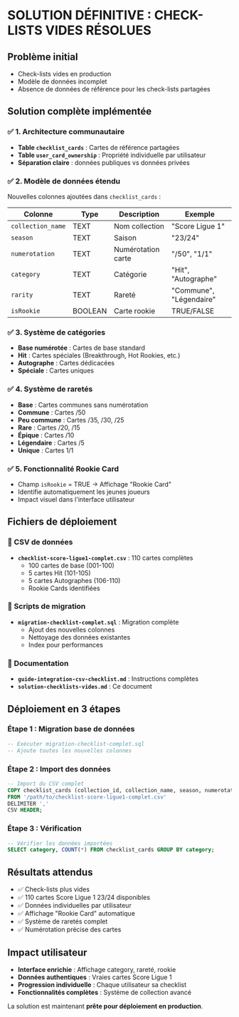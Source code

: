 # SOLUTION DÉFINITIVE : CHECK-LISTS VIDES RÉSOLUES

## Problème initial
- Check-lists vides en production
- Modèle de données incomplet
- Absence de données de référence pour les check-lists partagées

## Solution complète implémentée

### ✅ 1. Architecture communautaire
- **Table `checklist_cards`** : Cartes de référence partagées
- **Table `user_card_ownership`** : Propriété individuelle par utilisateur
- **Séparation claire** : données publiques vs données privées

### ✅ 2. Modèle de données étendu
Nouvelles colonnes ajoutées dans `checklist_cards` :

| Colonne | Type | Description | Exemple |
|---------|------|-------------|---------|
| `collection_name` | TEXT | Nom collection | "Score Ligue 1" |
| `season` | TEXT | Saison | "23/24" |
| `numerotation` | TEXT | Numérotation carte | "/50", "1/1" |
| `category` | TEXT | Catégorie | "Hit", "Autographe" |
| `rarity` | TEXT | Rareté | "Commune", "Légendaire" |
| `isRookie` | BOOLEAN | Carte rookie | TRUE/FALSE |

### ✅ 3. Système de catégories
- **Base numérotée** : Cartes de base standard
- **Hit** : Cartes spéciales (Breakthrough, Hot Rookies, etc.)
- **Autographe** : Cartes dédicacées
- **Spéciale** : Cartes uniques

### ✅ 4. Système de raretés
- **Base** : Cartes communes sans numérotation
- **Commune** : Cartes /50
- **Peu commune** : Cartes /35, /30, /25
- **Rare** : Cartes /20, /15
- **Épique** : Cartes /10
- **Légendaire** : Cartes /5
- **Unique** : Cartes 1/1

### ✅ 5. Fonctionnalité Rookie Card
- Champ `isRookie` = TRUE → Affichage "Rookie Card"
- Identifie automatiquement les jeunes joueurs
- Impact visuel dans l'interface utilisateur

## Fichiers de déploiement

### 📄 CSV de données
- **`checklist-score-ligue1-complet.csv`** : 110 cartes complètes
  - 100 cartes de base (001-100)
  - 5 cartes Hit (101-105)
  - 5 cartes Autographes (106-110)
  - Rookie Cards identifiées

### 📄 Scripts de migration
- **`migration-checklist-complet.sql`** : Migration complète
  - Ajout des nouvelles colonnes
  - Nettoyage des données existantes
  - Index pour performances

### 📄 Documentation
- **`guide-integration-csv-checklist.md`** : Instructions complètes
- **`solution-checklists-vides.md`** : Ce document

## Déploiement en 3 étapes

### Étape 1 : Migration base de données
```sql
-- Exécuter migration-checklist-complet.sql
-- Ajoute toutes les nouvelles colonnes
```

### Étape 2 : Import des données
```sql
-- Import du CSV complet
COPY checklist_cards (collection_id, collection_name, season, numerotation, reference, player_name, team_name, card_type, category, rarity, is_rookie)
FROM '/path/to/checklist-score-ligue1-complet.csv'
DELIMITER ','
CSV HEADER;
```

### Étape 3 : Vérification
```sql
-- Vérifier les données importées
SELECT category, COUNT(*) FROM checklist_cards GROUP BY category;
```

## Résultats attendus
- ✅ Check-lists plus vides
- ✅ 110 cartes Score Ligue 1 23/24 disponibles
- ✅ Données individuelles par utilisateur
- ✅ Affichage "Rookie Card" automatique
- ✅ Système de raretés complet
- ✅ Numérotation précise des cartes

## Impact utilisateur
- **Interface enrichie** : Affichage category, rareté, rookie
- **Données authentiques** : Vraies cartes Score Ligue 1
- **Progression individuelle** : Chaque utilisateur sa checklist
- **Fonctionnalités complètes** : Système de collection avancé

La solution est maintenant **prête pour déploiement en production**.